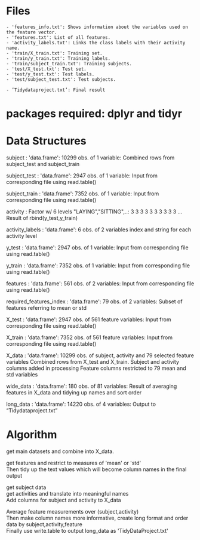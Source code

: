 
# Files

	- 'features_info.txt': Shows information about the variables used on the feature vector.
	- 'features.txt': List of all features.
	- 'activity_labels.txt': Links the class labels with their activity name.
	- 'train/X_train.txt': Training set.
	- 'train/y_train.txt': Training labels.
	- 'train/subject_train.txt': Training subjects.
	- 'test/X_test.txt': Test set.
	- 'test/y_test.txt': Test labels.
	- 'test/subject_test.txt': Test subjects.

	- ’Tidydataproject.txt’: Final result  
	
# packages required: dplyr and tidyr  

# Data Structures

subject : 'data.frame':	10299 obs. of  1 variable:
	Combined rows from subject_test and subject_train

subject_test : 'data.frame':	2947 obs. of  1 variable:
	Input from corresponding file using read.table()

subject_train : 'data.frame':	7352 obs. of  1 variable:
	Input from corresponding file using read.table()

activity :  Factor w/ 6 levels "LAYING","SITTING",..: 3 3 3 3 3 3 3 3 3 3 ...
  Result of rbind(y_test,y_train)

activity_labels : 'data.frame':	6 obs. of  2 variables 
	index and string for each activity level

 y_test : 'data.frame':  2947 obs. of  1 variable:
   Input from corresponding file using read.table()
 
 y_train : 'data.frame':	7352 obs. of  1 variable:
   Input from corresponding file using read.table()

features : 'data.frame':	561 obs. of  2 variables:
	Input from corresponding file using read.table()

required_features_index : 'data.frame':	79 obs. of  2 variables:
	Subset of features referring to mean or std

X_test : 'data.frame':	2947 obs. of  561 feature variables:
	Input from corresponding file using read.table()

X_train : 'data.frame':	7352 obs. of  561 feature variables:
	Input from corresponding file using read.table()

X_data : 'data.frame':	10299 obs. of  subject, activity and 79 selected feature variables 
	Combined rows from X_test and X_train. 
	Subject and activity columns added in processing
	Feature columns restricted to 79 mean and std variables

wide_data : 'data.frame':	180 obs. of  81 variables:
	Result of averaging features in X_data and tidying up names and sort order
  
long_data : 'data.frame':  14220 obs. of  4 variables:
	Output to “Tidydataproject.txt”
 

# Algorithm

get main datasets and combine into X_data.  

get features and restrict to measures of 'mean' or 'std'  
Then tidy up the text values which will become column names in the final output  

get subject data   
get activities and translate into meaningful names  
Add columns for subject and activity to X_data  

Average feature measurements over (subject,activity)  
Then make column names more informative, create long format and order data by subject,activity,feature  
Finally use write.table to output long_data as 'TidyDataProject.txt'  
